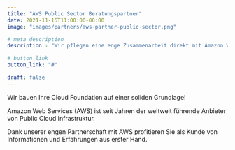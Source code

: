 ```yaml
---
title: "AWS Public Sector Beratungspartner"
date: 2021-11-15T11:00:00+06:00
image: "images/partners/aws-partner-public-sector.png"

# meta description
description : "Wir pflegen eine enge Zusammenarbeit direkt mit Amazon Web Services (AWS), um unsere Kunden schnell und kompetent unterstützen zu können."

# button link
button_link: "#"

draft: false
---
```


Wir bauen Ihre Cloud Foundation auf einer soliden Grundlage!

Amazon Web Services (AWS) ist seit Jahren der weltweit führende Anbieter von Public Cloud Infrastruktur.

Dank unserer engen Partnerschaft mit AWS profitieren Sie als Kunde von Informationen und Erfahrungen aus erster Hand.